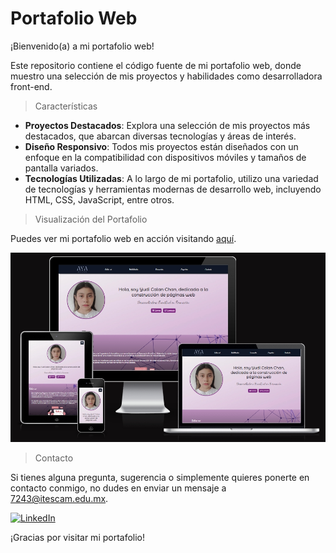 # Portafolio Web

¡Bienvenido(a) a mi portafolio web!

Este repositorio contiene el código fuente de mi portafolio web, donde muestro una selección de mis proyectos y habilidades como desarrolladora front-end.

> Características

- **Proyectos Destacados**: Explora una selección de mis proyectos más destacados, que abarcan diversas tecnologías y áreas de interés.
- **Diseño Responsivo**: Todos mis proyectos están diseñados con un enfoque en la compatibilidad con dispositivos móviles y tamaños de pantalla variados.
- **Tecnologías Utilizadas**: A lo largo de mi portafolio, utilizo una variedad de tecnologías y herramientas modernas de desarrollo web, incluyendo HTML, CSS, JavaScript, entre otros.

> Visualización del Portafolio

Puedes ver mi portafolio web en acción visitando [aquí](https://yudicc.github.io/).

<p align="center"><img src="https://github.com/YuDiCC/YuDiCC.github.io/blob/main/assets/images/Responsividad.jpeg" alt="Portafolio Web" width="600px"/> </p>

> Contacto

Si tienes alguna pregunta, sugerencia o simplemente quieres ponerte en contacto conmigo, no dudes en enviar un mensaje a [7243@itescam.edu.mx](mailto:7243@itescam.edu.mx).

[![LinkedIn](https://img.shields.io/badge/LinkedIn-%230077B5.svg?logo=linkedin&logoColor=white)](https://www.linkedin.com/in/yudi-aleyda-calan-chan-a40154277/) 

¡Gracias por visitar mi portafolio!
